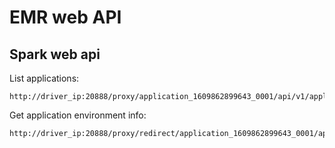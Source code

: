 # EMR web API

## Spark web api

List applications:

```
http://driver_ip:20888/proxy/application_1609862899643_0001/api/v1/applications/
``` 

Get application environment info:

```
http://driver_ip:20888/proxy/redirect/application_1609862899643_0001/api/v1/applications/application_1609862899643_0001/environment
```
